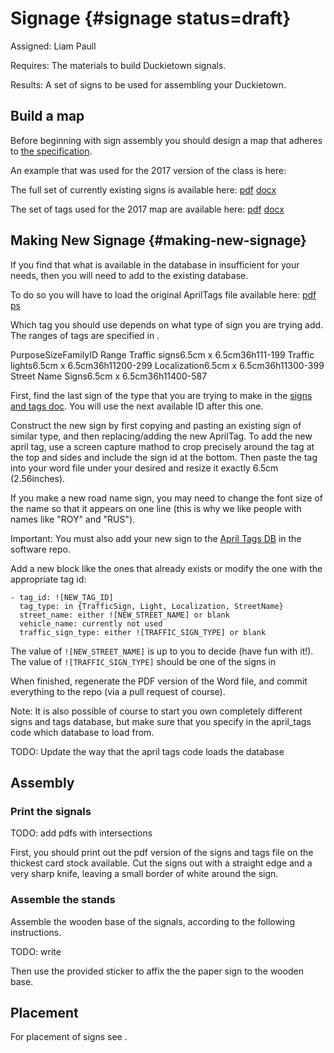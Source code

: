 # Signage {#signage status=draft}

Assigned: Liam Paull

<div class='requirements' markdown="1">

Requires: The materials to build Duckietown signals.

Results: A set of signs to be used for assembling your Duckietown.

</div>

## Build a map

Before beginning with sign assembly you should design a map that adheres to [the specification](#duckietown-specs).

An example that was used for the 2017 version of the class is here: [](+fall2017_info#fall2017-map)

The full set of currently existing signs is available here: [pdf](https://github.com/duckietown/Software/blob/master/catkin_ws/src/20-indefinite-navigation/apriltags_ros/signs_and_tags/Signs_and_tags_V3.pdf) [docx](https://github.com/duckietown/Software/blob/master/catkin_ws/src/20-indefinite-navigation/apriltags_ros/signs_and_tags/Signs_and_tags_V3.docx)

The set of tags used for the 2017 map are available here: [pdf](https://github.com/duckietown/Software/blob/master/catkin_ws/src/20-indefinite-navigation/apriltags_ros/signs_and_tags/Signs_and_tags_2017.pdf) [docx](https://github.com/duckietown/Software/blob/master/catkin_ws/src/20-indefinite-navigation/apriltags_ros/signs_and_tags/Signs_and_tags_2017.docx)


## Making New Signage {#making-new-signage}

If you find that what is available in the database in insufficient for your needs, then you will need to add to the existing database.

To do so you will have to load the original AprilTags file available here: [pdf](https://github.com/duckietown/Software/blob/master/catkin_ws/src/20-indefinite-navigation/apriltags_ros/signs_and_tags/tag36h11.pdf) [ps](https://github.com/duckietown/Software/blob/master/catkin_ws/src/20-indefinite-navigation/apriltags_ros/signs_and_tags/tag36h11.ps)

Which tag you should use depends on what type of sign you are trying add. The ranges of tags are specified in [](#tab:tag-ranges).

<col4 figure-id="tab:tag-ranges" figure-caption="April tag ID ranges">
    <span>Purpose</span><span>Size</span><span>Family</span><span>ID Range</span>
    <span>Traffic signs</span><span>6.5cm x 6.5cm</span><span>36h11</span><span>1-199</span>
    <span>Traffic lights</span><span>6.5cm x 6.5cm</span><span>36h11</span><span>200-299</span>
    <span>Localization</span><span>6.5cm x 6.5cm</span><span>36h11</span><span>300-399</span>
    <span>Street Name Signs</span><span>6.5cm x 6.5cm</span><span>36h11</span><span>400-587</span>

</col4>

First, find the last sign of the type that you are trying to make in the [signs and tags doc](https://github.com/duckietown/Software/blob/master/catkin_ws/src/20-indefinite-navigation/apriltags_ros/signs_and_tags/Signs_and_tags_V3.docx). You will use the next available ID after this one.

Construct the new sign by first copying and pasting an existing sign of similar type, and then replacing/adding the new AprilTag. To add the new april tag, use a screen capture mathod to crop precisely around the tag at the top and sides and include the sign id at the bottom. Then paste the tag into your word file under your desired and resize it exactly 6.5cm (2.56inches).

If you make a new road name sign, you may need to change the font size of the name so that it appears on one line (this is why we like people with names like "ROY" and "RUS").

Important: You must also add your new sign to the [April Tags DB](https://github.com/duckietown/Software/blob/master/catkin_ws/src/20-indefinite-navigation/apriltags_ros/signs_and_tags/apriltagsDB.yaml) in the software repo.

Add a new block like the ones that already exists or modify the one with the appropriate tag id:
```
- tag_id: ![NEW_TAG_ID]
  tag_type: in {TrafficSign, Light, Localization, StreetName}
  street_name: either ![NEW_STREET_NAME] or blank
  vehicle_name: currently not used
  traffic_sign_type: either ![TRAFFIC_SIGN_TYPE] or blank
```

The value of `![NEW_STREET_NAME]` is up to you to decide (have fun with it!). The value of `![TRAFFIC_SIGN_TYPE]` should be one of the signs in [](#fig:traffic-signs)

When finished, regenerate the PDF version of the Word file, and commit everything to the repo (via a pull request of course).

Note: It is also possible of course to start you own completely different signs and tags database, but make sure that you specify in the april_tags code which database to load from.

TODO: Update the way that the april tags code loads the database

## Assembly

### Print the signals

TODO: add pdfs with intersections

First, you should print out the pdf version of the signs and tags file on the thickest card stock available. Cut the signs out with a straight edge and a very sharp knife, leaving a small border of white around the sign.

### Assemble the stands

Assemble the wooden base of the signals, according to the following instructions.

TODO: write

Then use the provided sticker to affix the the paper sign to the wooden base.


## Placement

For placement of signs see [](#traffic-signs-placement).
